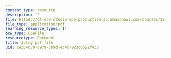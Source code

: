 ```yaml
---
content_type: resource
description: ''
file: https://ol-ocw-studio-app-production.s3.amazonaws.com/courses/18-01sc-single-variable-calculus-fall-2010/ce364c79c9795b9dec4c923c6621f433_twzGBqPeW0M.pdf
file_type: application/pdf
learning_resource_types: []
ocw_type: OCWFile
resourcetype: Document
title: 3play pdf file
uid: ce364c79-c979-5b9d-ec4c-923c6621f433
---
```


